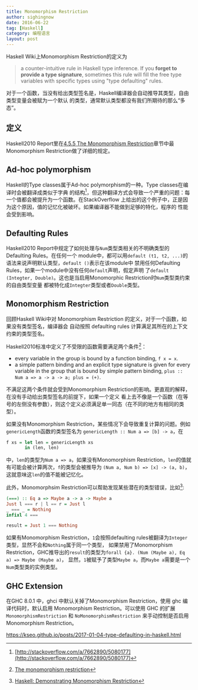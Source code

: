 ```yaml
---
title: Monomorphism Restriction
author: sighingnow
date: 2016-06-22
tag: [Haskell]
category: 编程语言
layout: post
---
```


Haskell Wiki上Monomorphism Restriction的定义为

> a counter-intuitive rule in Haskell type inference. If you **forget to provide a type
> signature**, sometimes this rule will fill the free type variables with specific types using
> "type defaulting" rules.

<!--more-->

对于一个函数，当没有给出类型签名是，Haskell编译器会自动推导其类型，自由类型变量会被赋为一个默认
的类型，通常默认类型都没有我们所期待的那么“多态”。

定义
----

Haskell2010 Report里在[4.5.5 The Monomorphism Restriction](https://www.haskell.org/onlinereport/haskell2010/haskellch4.html#x10-930004.5.5)章节中最Monomorphism Restriction做了详细的规定。

Ad-hoc polymorphism
-------------------

Haskell的Type classes属于Ad-hoc polymorphism的一种。Type classes在编译时会被翻译成类似于字典
的结构[^1]，但这种翻译方式会导致一个严重的问题：每一个值都会被提升为一个函数。在StackOverflow
上给出的这个例子中，正是因为这个原因，值的记忆化被破坏。如果编译器不能做到足够的特化，程序的
性能会受到影响。

Defaulting Rules
----------------

Haskell2010 Report中规定了如何处理与`Num`类型类相关的不明确类型的Defaulting Rules。在任何一个
module中，都可以用`default (t1, t2, ...)`的语法来说声明默认类型，`default ()`表示在该module中
禁用任何Defaulting Rules，如果一个module中没有任何`default`声明，假定声明
了`default (Integter, Double)`。这也是当启用Monomorphic Restriction时`Num`类型类约束的自由类型变量
都被特化成`Integter`类型或者`Double`类型。

Monomorphism Restriction
------------------------

回顾Haskell Wiki中对 Monomorphism Restriction 的定义，对于一个函数，如果没有类型签名，编译器会
自动按照 defaulting rules 计算满足其所在的上下文约束的类型签名。

Haskell2010标准中定义了不受限的函数需要满足两个条件[^2]：

+ every variable in the group is bound by a function binding, `f x = x`.
+ a simple pattern binding and an explicit type signature is given for every variable in the group that is bound by
  simple pattern binding, `plus :: Num a => a -> a -> a; plus = (+)`.

不满足这两个条件就会受到Monomorphism Restriction的影响。更直观的解释，在没有手动给出类型签名的前提下，如果一个定义
看上去不像是一个函数（在等号的左侧没有参数），则这个定义必须满足单一同态（在不同的地方有相同的类型）。

如果没有Monomorphism Restriction，某些情况下会导致重复计算的问题。例如`genericLength`函数的类型签名为
`genericLength :: Num a => [b] -> a`，在

~~~haskell
f xs = let len = genericLength xs
       in (len, len)
~~~

中，`len`的类型为`Num a => a`，如果没有Monomorphism Restriction，`len`的值就有可能会被计算两次，`f`的类型会被推导为
`(Num a, Num b) => [x] -> (a, b)`，这就意味这`len`的值不能被记忆化。



此外，Monomorphsim Restriction可以帮助发现某些潜在的类型错误，比如[^3]:

~~~haskell
(===) :: Eq a => Maybe a -> a -> Maybe a
Just l === r | l == r = Just l
_ === _ = Nothing
infixl 4 ===

result = Just 1 === Nothing
~~~

如果有Monomorphism Restriction，`1`会按照defaulting rules被翻译为`Integer`类型，显然不会和`Nothing`属于同一个类型，
如果禁用了Monomorphism Restriction，GHC推导出的`result`的类型为`forall {a}. (Num (Maybe a), Eq a) => Maybe (Maybe a)`，
显然，`1`被赋予了类型`Maybe a`，而`Maybe a`需要是一个`Num`类型类的实例类型。

GHC Extension
-------------

在GHC 8.0.1 中，ghci 中默认关掉了Monomorphism Restriction，使用 ghc 编译代码时，默认启用
Monomorphism Restriction。可以使用 GHC 的扩展 `MonomorphismRestriction` 和 `NoMonomorphismRestriction`
来手动控制是否启用 Monomorphism Restriction。


[^1]: [http://stackoverflow.com/a/7662890/5080177](http://stackoverflow.com/a/7662890/5080177)
[^2]: [The monomorphism restriction](https://www.haskell.org/onlinereport/haskell2010/haskellch4.html#x10-930004.5.5)
[^3]: [Haskell: Demonstrating Monomorphism Restriction](https://gist.github.com/CMCDragonkai/5cce00f732fcac0ec026)


https://kseo.github.io/posts/2017-01-04-type-defaulting-in-haskell.html
